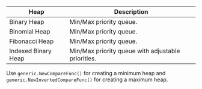 
| Heap | Description |
|------|-------------|
| Binary Heap | Min/Max priority queue. |
| Binomial Heap | Min/Max priority queue. |
| Fibonacci Heap | Min/Max priority queue. |
| Indexed Binary Heap | Min/Max priority queue with adjustable priorities. |

Use `generic.NewCompareFunc()` for creating a minimum heap
and `generic.NewInvertedCompareFunc()` for creating a maximum heap.
